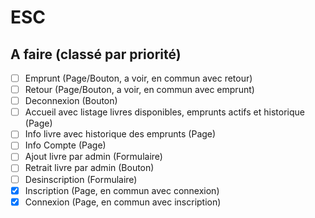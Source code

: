 # ESC
## A faire (classé par priorité)

- [ ] Emprunt (Page/Bouton, a voir, en commun avec retour)
- [ ] Retour (Page/Bouton, a voir, en commun avec emprunt)
- [ ] Deconnexion (Bouton)
- [ ] Accueil avec listage livres disponibles, emprunts actifs et historique (Page)
- [ ] Info livre avec historique des emprunts (Page)
- [ ] Info Compte (Page)
- [ ] Ajout livre par admin (Formulaire)
- [ ] Retrait livre par admin (Bouton)
- [ ] Desinscription (Formulaire)
- [X] Inscription (Page, en commun avec connexion)
- [X] Connexion (Page, en commun avec inscription)